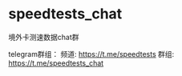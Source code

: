# speedtests_chat
境外卡测速数据chat群

telegram群组：
频道: https://t.me/speedtests
群组: https://t.me/speedtests_chat
